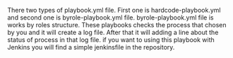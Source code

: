 There two types of playbook.yml file. First one is hardcode-playbook.yml and second one is byrole-playbook.yml file.
byrole-playbook.yml file is works by roles structure.
These playbooks checks the process that chosen by you and it will create a log file.
After that it will adding a line about the status of process in that log file.
if you want to using this playbook with Jenkins you will find a simple jenkinsfile in the repository.

